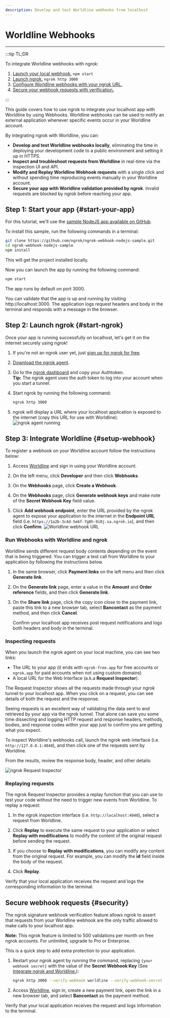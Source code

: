 ```yaml
---
description: Develop and test Worldline webhooks from localhost
---
```


# Worldline Webhooks
------------

:::tip TL;DR

To integrate Worldline webhooks with ngrok:
1. [Launch your local webhook.](#start-your-app) `npm start`
1. [Launch ngrok.](#start-ngrok) `ngrok http 3000`
1. [Configure Worldline webhooks with your ngrok URL.](#setup-webhook)
1. [Secure your webhook requests with verification.](#security)

:::


This guide covers how to use ngrok to integrate your localhost app with Worldline by using Webhooks.
Worldline webhooks can be used to notify an external application whenever specific events occur in your Worldline account. 

By integrating ngrok with Worldline, you can:

- **Develop and test Worldline webhooks locally**, eliminating the time in deploying your development code to a public environment and setting it up in HTTPS.
- **Inspect and troubleshoot requests from Worldline** in real-time via the inspection UI and API.
- **Modify and Replay Worldline Webhook requests** with a single click and without spending time reproducing events manually in your Worldline account.
- **Secure your app with Worldline validation provided by ngrok**. Invalid requests are blocked by ngrok before reaching your app.


## **Step 1**: Start your app {#start-your-app}

For this tutorial, we'll use the [sample NodeJS app available on GitHub](https://github.com/ngrok/ngrok-webhook-nodejs-sample). 

To install this sample, run the following commands in a terminal:

```bash
git clone https://github.com/ngrok/ngrok-webhook-nodejs-sample.git
cd ngrok-webhook-nodejs-sample
npm install
```

This will get the project installed locally.

Now you can launch the app by running the following command: 

```bash
npm start
```

The app runs by default on port 3000. 

You can validate that the app is up and running by visiting http://localhost:3000. The application logs request headers and body in the terminal and responds with a message in the browser.


## **Step 2**: Launch ngrok {#start-ngrok}

Once your app is running successfully on localhost, let's get it on the internet securely using ngrok! 

1. If you're not an ngrok user yet, just [sign up for ngrok for free](https://ngrok.com/signup).

1. [Download the ngrok agent](https://ngrok.com/download).

1. Go to the [ngrok dashboard](https://dashboard.ngrok.com) and copy your Authtoken. <br />
    **Tip:** The ngrok agent uses the auth token to log into your account when you start a tunnel.
    
1. Start ngrok by running the following command:
    ```bash
    ngrok http 3000
    ```

1. ngrok will display a URL where your localhost application is exposed to the internet (copy this URL for use with Worldline).
    ![ngrok agent running](/img/integrations/launch_ngrok_tunnel.png)


## **Step 3**: Integrate Worldline {#setup-webhook}

To register a webhook on your Worldline account follow the instructions below:

1. Access [Worldline](https://www.worldline.com/) and sign in using your Worldline account.

1. On the left menu, click **Developer** and then click **Webhooks**.

1. On the **Webhooks** page, click **Create a Webhook**.

1. On the **Webhooks** page, click **Generate webhook keys** and make note of the **Secret Webhook Key** field value.

1. Click **Add webhook endpoint**, enter the URL provided by the ngrok agent to expose your application to the internet in the **Endpoint URL** field (i.e. `https://1a2b-3c4d-5e6f-7g8h-9i0j.sa.ngrok.io`), and then click **Confirm**.
    ![Worldline webhook URL](img/ngrok_url_configuration_worldline.png)


### Run Webhooks with Worldline and ngrok

Worldline sends different request body contents depending on the event that is being triggered.
You can trigger a test call from Worldline to your application by following the instructions below.

1. In the same browser, click **Payment links** on the left menu and then click **Generate link**.

1. On the **Generate link** page, enter a value in the **Amount** and **Order reference** fields, and then click **Generate link**.

1. On the **Share link** page, click the copy icon close to the payment link, paste this link to a new browser tab, select **Bancontact** as the payment method, and then click **Cancel**.

    Confirm your localhost app receives post request notifications and logs both headers and body in the terminal.


### Inspecting requests

When you launch the ngrok agent on your local machine, you can see two links: 

* The URL to your app (it ends with `ngrok-free.app` for free accounts or `ngrok.app` for paid accounts when not using custom domains)
* A local URL for the Web Interface (a.k.a **Request Inspector**).

The Request Inspector shows all the requests made through your ngrok tunnel to your localhost app. When you click on a request, you can see details of both the request and the response.

Seeing requests is an excellent way of validating the data sent to and retrieved by your app via the ngrok tunnel. That alone can save you some time dissecting and logging HTTP request and response headers, methods, bodies, and response codes within your app just to confirm you are getting what you expect.

To inspect Worldline's webhooks call, launch the ngrok web interface (i.e. `http://127.0.0.1:4040`), and then click one of the requests sent by Worldline.

From the results, review the response body, header, and other details:

![ngrok Request Inspector](img/ngrok_introspection_worldline_webhooks.png)


### Replaying requests

The ngrok Request Inspector provides a replay function that you can use to test your code without the need to trigger new events from Worldline. To replay a request:

1. In the ngrok inspection interface (i.e. `http://localhost:4040`), select a request from Worldline.

1. Click **Replay** to execute the same request to your application or select **Replay with modifications** to modify the content of the original request before sending the request.

1. If you choose to **Replay with modifications**, you can modify any content from the original request. For example, you can modify the **id** field inside the body of the request.

1. Click **Replay**.

Verify that your local application receives the request and logs the corresponding information to the terminal.


## Secure webhook requests {#security}

The ngrok signature webhook verification feature allows ngrok to assert that requests from your Worldline webhook are the only traffic allowed to make calls to your localhost app.

**Note:** This ngrok feature is limited to 500 validations per month on free ngrok accounts. For unlimited, upgrade to Pro or Enterprise.

This is a quick step to add extra protection to your application.

1. Restart your ngrok agent by running the command, replacing `{your webhook secret}` with the value of the **Secret Webhook Key** (See [Integrate ngrok and Worldline.](#setup-webhook)):
    ```bash
    ngrok http 3000 --verify-webhook worldline --verify-webhook-secret {your webhook secret}
    ```

1. Access [Worldline](https://www.worldline.com/), sign in, create a new payment link, open the link in a new browser tab, and select **Bancontact** as the payment method.

Verify that your local application receives the request and logs information to the terminal.
